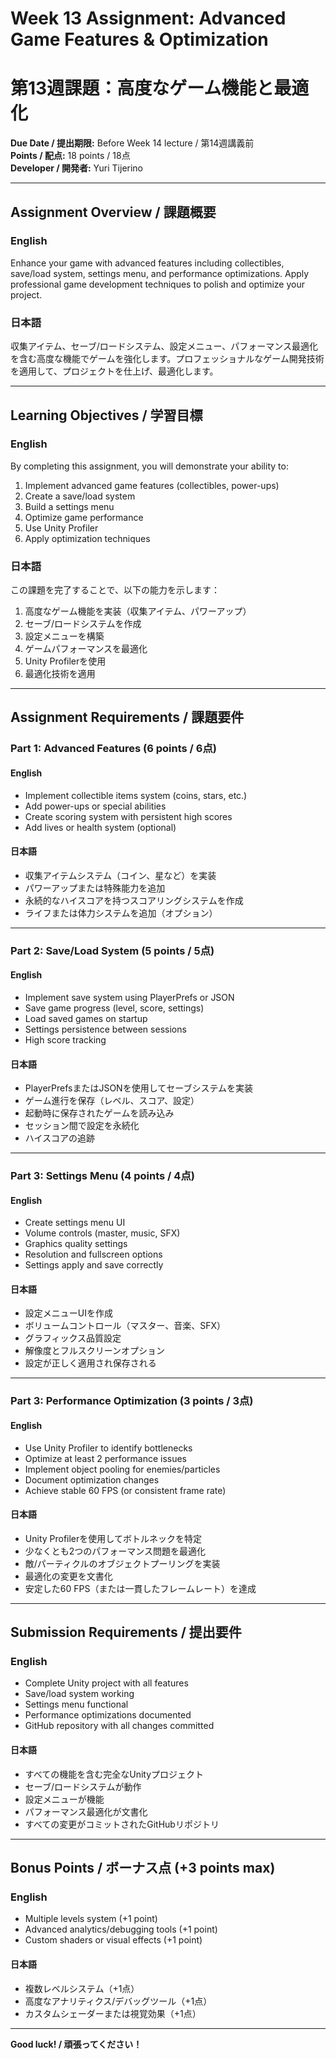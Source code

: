 # Week 13 Assignment: Advanced Game Features & Optimization
# 第13週課題：高度なゲーム機能と最適化

**Due Date / 提出期限:** Before Week 14 lecture / 第14週講義前  
**Points / 配点:** 18 points / 18点  
**Developer / 開発者:** Yuri Tijerino

---

## Assignment Overview / 課題概要

### English
Enhance your game with advanced features including collectibles, save/load system, settings menu, and performance optimizations. Apply professional game development techniques to polish and optimize your project.

### 日本語
収集アイテム、セーブ/ロードシステム、設定メニュー、パフォーマンス最適化を含む高度な機能でゲームを強化します。プロフェッショナルなゲーム開発技術を適用して、プロジェクトを仕上げ、最適化します。

---

## Learning Objectives / 学習目標

### English
By completing this assignment, you will demonstrate your ability to:
1. Implement advanced game features (collectibles, power-ups)
2. Create a save/load system
3. Build a settings menu
4. Optimize game performance
5. Use Unity Profiler
6. Apply optimization techniques

### 日本語
この課題を完了することで、以下の能力を示します：
1. 高度なゲーム機能を実装（収集アイテム、パワーアップ）
2. セーブ/ロードシステムを作成
3. 設定メニューを構築
4. ゲームパフォーマンスを最適化
5. Unity Profilerを使用
6. 最適化技術を適用

---

## Assignment Requirements / 課題要件

### Part 1: Advanced Features (6 points / 6点)

#### English
- Implement collectible items system (coins, stars, etc.)
- Add power-ups or special abilities
- Create scoring system with persistent high scores
- Add lives or health system (optional)

#### 日本語
- 収集アイテムシステム（コイン、星など）を実装
- パワーアップまたは特殊能力を追加
- 永続的なハイスコアを持つスコアリングシステムを作成
- ライフまたは体力システムを追加（オプション）

---

### Part 2: Save/Load System (5 points / 5点)

#### English
- Implement save system using PlayerPrefs or JSON
- Save game progress (level, score, settings)
- Load saved games on startup
- Settings persistence between sessions
- High score tracking

#### 日本語
- PlayerPrefsまたはJSONを使用してセーブシステムを実装
- ゲーム進行を保存（レベル、スコア、設定）
- 起動時に保存されたゲームを読み込み
- セッション間で設定を永続化
- ハイスコアの追跡

---

### Part 3: Settings Menu (4 points / 4点)

#### English
- Create settings menu UI
- Volume controls (master, music, SFX)
- Graphics quality settings
- Resolution and fullscreen options
- Settings apply and save correctly

#### 日本語
- 設定メニューUIを作成
- ボリュームコントロール（マスター、音楽、SFX）
- グラフィックス品質設定
- 解像度とフルスクリーンオプション
- 設定が正しく適用され保存される

---

### Part 3: Performance Optimization (3 points / 3点)

#### English
- Use Unity Profiler to identify bottlenecks
- Optimize at least 2 performance issues
- Implement object pooling for enemies/particles
- Document optimization changes
- Achieve stable 60 FPS (or consistent frame rate)

#### 日本語
- Unity Profilerを使用してボトルネックを特定
- 少なくとも2つのパフォーマンス問題を最適化
- 敵/パーティクルのオブジェクトプーリングを実装
- 最適化の変更を文書化
- 安定した60 FPS（または一貫したフレームレート）を達成

---

## Submission Requirements / 提出要件

### English
- Complete Unity project with all features
- Save/load system working
- Settings menu functional
- Performance optimizations documented
- GitHub repository with all changes committed

#### 日本語
- すべての機能を含む完全なUnityプロジェクト
- セーブ/ロードシステムが動作
- 設定メニューが機能
- パフォーマンス最適化が文書化
- すべての変更がコミットされたGitHubリポジトリ

---

## Bonus Points / ボーナス点 (+3 points max)

### English
- Multiple levels system (+1 point)
- Advanced analytics/debugging tools (+1 point)
- Custom shaders or visual effects (+1 point)

#### 日本語
- 複数レベルシステム（+1点）
- 高度なアナリティクス/デバッグツール（+1点）
- カスタムシェーダーまたは視覚効果（+1点）

---

**Good luck! / 頑張ってください！**

